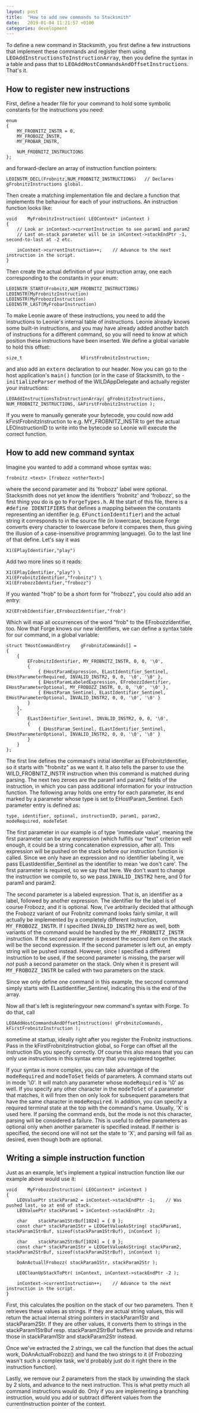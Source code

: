 ```yaml
---
layout: post
title:  "How to add new commands to Stacksmith"
date:   2019-01-04 11:21:57 +0100
categories: development
---
```

To define a new command in Stacksmith, you first define a few instructions that implement these commands and register them using <tt>LEOAddInstructionsToInstructionArray</tt>, then you define the syntax in a table and pass that to <tt>LEOAddHostCommandsAndOffsetInstructions</tt>. That's it.

How to register new instructions
--------------------------------

First, define a header file for your command to hold some symbolic constants for the instructions you need:

	enum
	{
		MY_FROBNITZ_INSTR = 0,
		MY_FROBOZZ_INSTR,
		MY_FROBAR_INSTR,
		
		NUM_FROBNITZ_INSTRUCTIONS
	};

and forward-declare an array of instruction function pointers:

	LEOINSTR_DECL(Frobnitz,NUM_FROBNITZ_INSTRUCTIONS)	// Declares gFrobnitzInstructions global.

Then create a matching implementation file and declare a function that implements the behaviour for each of your instructions. An instruction function looks like:

	void	MyFrobnitzInstruction( LEOContext* inContext )
	{
		// Look ar inContext->currentInstruction to see param1 and param2
		// Last on-stack parameter will be in inContext->stackEndPtr -1, second-to-last at -2 etc.
		
		inContext->currentInstruction++;	// Advance to the next instruction in the script.
	}

Then create the actual definition of your instruction array, one each corresponding to the constants in your enum:

	LEOINSTR_START(Frobnitz,NUM_FROBNITZ_INSTRUCTIONS)
	LEOINSTR(MyFrobnitzInstruction)
	LEOINSTR(MyFrobozzInstruction)
	LEOINSTR_LAST(MyFrobarInstruction)

To make Leonie aware of these instructions, you need to add the instructions to Leonie's internal table of instructions. Leonie already knows some built-in instructions, and you may have already added another batch of instructions for a different command, so you will need to know at which position these instructions have been inserted. We define a global variable to hold this offset:

	size_t						kFirstFrobnitzInstruction;

and also add an <tt>extern</tt> declaration to our header. Now you can go to the host application's <tt>main()</tt> function (or in the case of Stacksmith, to the <tt>-initializeParser</tt> method of the WILDAppDelegate and actually register your instructions:

	LEOAddInstructionsToInstructionArray( gFrobnitzInstructions, NUM_FROBNITZ_INSTRUCTIONS, &kFirstFrobnitzInstruction );

If you were to manually generate your bytecode, you could now add kFirstFrobnitzInstruction to e.g. MY_FROBNITZ_INSTR to get the actual LEOInstructionID to write into the bytecode so Leonie will execute the correct function.



How to add new command syntax
-----------------------------

Imagine you wanted to add a command whose syntax was:

	frobnitz <text> [frobozz <otherText>]

where the second parameter and its 'frobozz' label were optional. Stacksmith does not yet know the identifiers 'frobnitz' and 'frobozz', so the first thing you do is go to <tt>ForgeTypes.h</tt>. At the start of this file, there is a <tt>#define IDENTIFIERS</tt> that defines a mapping between the constants representing an identifier (e.g. <tt>EFunctionIdentifier</tt>) and the actual string it corresponds to in the source file (in lowercase, because Forge converts every character to lowercase before it compares them, thus giving the illusion of a case-insensitive programming language). Go to the last line of that define. Let's say it was

	X1(EPlayIdentifier,"play")
	
Add two more lines so it reads:

	X1(EPlayIdentifier,"play") \
	X1(EFrobnitzIdentifier,"frobnitz") \
	X1(EFrobozzIdentifier,"frobozz")

If you wanted "frob" to be a short form for "frobozz", you could also add an entry:

	X2(EFrobIdentifier,EFrobozzIdentifier,"frob")

Which will map all occurrences of the word "frob" to the EFrobozzIdentifier, too. Now that Forge knows our new identifiers, we can define a syntax table for our command, in a global variable:

	struct THostCommandEntry	gFrobnitzCommands[] =
	{
		{
			EFrobnitzIdentifier, MY_FROBNITZ_INSTR, 0, 0, '\0',
			{
				{ EHostParamExpression, ELastIdentifier_Sentinel, EHostParameterRequired, INVALID_INSTR2, 0, 0, '\0', '\0' },
				{ EHostParamLabeledExpression, EFrobozzIdentifier, EHostParameterOptional, MY_FROBOZZ_INSTR, 0, 0, '\0', '\0' },
				{ EHostParam_Sentinel, ELastIdentifier_Sentinel, EHostParameterOptional, INVALID_INSTR2, 0, 0, '\0', '\0' }
			}
		},
		{
			ELastIdentifier_Sentinel, INVALID_INSTR2, 0, 0, '\0',
			{
				{ EHostParam_Sentinel, ELastIdentifier_Sentinel, EHostParameterOptional, INVALID_INSTR2, 0, 0, '\0', '\0' }
			}
		}
	};

The first line defines the command's initial identifier as EFrobnitzIdentifier, so it starts with "frobnitz" as we want it. It also tells the parser to use the WILD_FROBNITZ_INSTR instruction when this command is matched during parsing. The next two zeroes are the param1 and param2 fields of the instruction, in which you can pass additional information for your instruction function. The following array holds one entry for each parameter, its end marked by a parameter whose type is set to EHostParam_Sentinel. Each parameter entry is defined as:

	type, identifier, optional, instructionID, param1, param2, modeRequired, modeToSet

The first parameter in our example is of type 'immediate value', meaning the first parameter can be any expression (which fulfills our "text" criterion well enough, it could be a string concatenation expression, after all). This expression will be pushed on the stack before our instruction function is called. Since we only have an expression and no identifier labeling it, we pass ELastIdentifier_Sentinel as the identifier to mean 'we don't care'. The first parameter is required, so we say that here. We don't want to change the instruction we compile to, so we pass <tt>INVALID_INSTR2</tt> here, and 0 for param1 and param2.

The second parameter is a labeled expression. That is, an identifier as a label, followed by another expression. The identifier for the label is of course Frobozz, and it is optional. Now, I've arbitrarily decided that although the Frobozz variant of our Frobnitz command looks fairly similar, it will actually be implemented by a completely different instruction, <tt>MY_FROBOZZ_INSTR</tt>. If I specified <tt>INVALID_INSTR2</tt> here as well, both variants of the command would be handled by the <tt>MY_FROBNITZ_INSTR</tt> instruction. If the second parameter is present the second item on the stack will be the second expression. If the second parameter is left out, an empty string will be pushed instead. However, since I specified a different instruction to be used, if the second parameter is missing, the parser will *not* push a second parameter on the stack. Only when it is present will <tt>MY_FROBOZZ_INSTR</tt> be called with two parameters on the stack.

Since we only define one command in this example, the second command simply starts with ELastIdentifier_Sentinel, indicating this is the end of the array.

Now all that's left is registeringyour new command's syntax with Forge. To do that, call

	LEOAddHostCommandsAndOffsetInstructions( gFrobnitzCommands, kFirstFrobnitzInstruction );

sometime at startup, ideally right after you register the Frobnitz instructions. Pass in the kFirstFrobnitzInstruction global, so Forge can offset all the instruction IDs you specify correctly. Of course this also means that you can only use instructions in this syntax entry that you registered together.

If your syntax is more complex, you can take advantage of the <tt>modeRequired</tt> and <tt>modeToSet</tt> fields of parameters. A command starts out in mode '\0'. It will match any parameter whose <tt>modeRequired</tt> is '\0' as well. If you specify any other character in the <tt>modeToSet</tt> of a parameter that matches, it will from then on only look for subsequent parameters that have the same character in <tt>modeRequired</tt>. In addition, you can specify a required terminal state at the top with the command's name. Usually, 'X' is used here. If parsing the command ends, but the mode is not this character, parsing will be considered a failure. This is useful to define parameters as optional only when another parameter is specified instead. If neither is specified, the second one will not set the state to 'X', and parsing will fail as desired, even though both are optional.


Writing a simple instruction function
-------------------------------------

Just as an example, let's implement a typical instruction function like our example above would use it:

	void	MyFrobozzInstruction( LEOContext* inContext )
	{
		LEOValuePtr	stackParam2 = inContext->stackEndPtr -1;	// Was pushed last, so at end of stack.
		LEOValuePtr	stackParam1 = inContext->stackEndPtr -2;
		
		char	stackParam1StrBuf[1024] = { 0 };
		const char*	stackParam1Str = LEOGetValueAsString( stackParam1, stackParam1StrBuf, sizeof(stackParam1StrBuf), inContext );

		char	stackParam2StrBuf[1024] = { 0 };
		const char*	stackParam1Str = LEOGetValueAsString( stackParam2, stackParam2StrBuf, sizeof(stackParam2StrBuf), inContext );
		
		DoAnActuallFrobozz( stackParam1Str, stackParam2Str );
		
		LEOCleanUpStackToPtr( inContext, inContext->stackEndPtr -2 );
		
		inContext->currentInstruction++;	// Advance to the next instruction in the script.
	}

First, this calculates the position on the stack of our two parameters. Then it retrieves these values as strings. If they are actual string values, this will return the actual internal string pointers in stackParam1Str and stackParam2Str. If they are other values, it converts them to strings in the stackParam1StrBuf resp. stackParam2StrBuf buffers we provide and returns those in stackParam1Str and stackParam2Str instead.

Once we've extracted the 2 strings, we call the function that does the actual work, DoAnActualFrobozz() and hand the two strings to it (if Frobozzing wasn't such a complex task, we'd probably just do it right there in the instruction function).

Lastly, we remove our 2 parameters from the stack by unwinding the stack by 2 slots, and advance to the next instruction. This is what pretty much all command instructions would do. Only if you are implementing a branching instruction, would you add or subtract different values from the currentInstruction pointer of the context.
